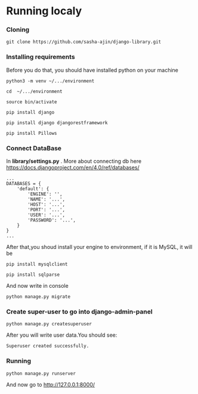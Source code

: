 # Running localy 

### Cloning

```
git clone https://github.com/sasha-ajin/django-library.git
```

### Installing requirements

Before you do that, you should have installed python on your machine

```
python3 -m venv ~/.../environment
```

```
cd  ~/.../environment
```

```
source bin/activate
```

```
pip install django 
```

```
pip install django djangorestframework
```

```
pip install Pillows
```

### Connect DataBase

In **library/settings.py** . More about connecting db here https://docs.djangoproject.com/en/4.0/ref/databases/

```
...
DATABASES = {
    'default': {
        'ENGINE': '',
        'NAME': '...',
        'HOST': '...',
        'PORT': '...',
        'USER': '...',
        'PASSWORD': '...',
    }
}
...
```
After that,you shoud install your engine to environment, if it is MySQL, it will be 

```
pip install mysqlclient
```

```
pip install sqlparse
```

And now write in console

```
python manage.py migrate
```
### Create super-user to go into django-admin-panel

```
python manage.py createsuperuser
```

After you will write user data.You should see:

```
Superuser created successfully.

```

### Running

```
python manage.py runserver 
```
And now go to http://127.0.0.1:8000/


